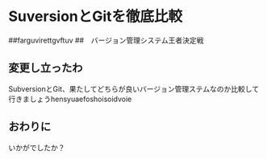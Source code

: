 # SuversionとGitを徹底比較
##farguvirettgvftuv
##　バージョン管理システム王者決定戦
## 変更し立ったわ

SubversionとGit、果たしてどちらが良いバージョン管理ステムなのか比較して行きましょうhensyuaefoshoisoidvoie

## おわりに

いかがでしたか？

